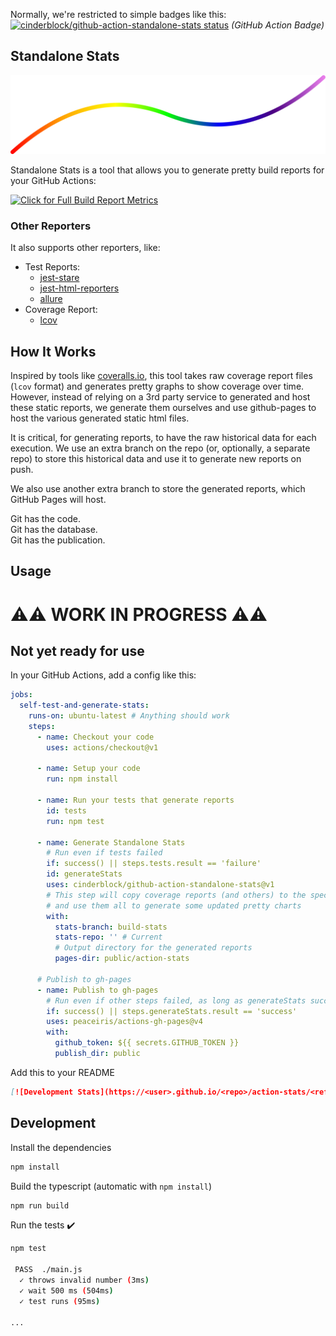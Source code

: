 Normally, we're restricted to simple badges like this:
[![cinderblock/github-action-standalone-stats status](https://github.com/cinderblock/github-action-standalone-stats/workflows/Main/badge.svg?branch=master)](https://github.com/cinderblock/github-action-standalone-stats/actions?query=branch%3Amaster)
_(GitHub Action Badge)_

## Standalone Stats

![Github Action Standalone Stats](banner.svg)

Standalone Stats is a tool that allows you to generate pretty build reports for your GitHub Actions:

[![Click for Full Build Report Metrics](https://cinderblock.github.io/github-action-standalone-stats/dashboard.svg)](https://cinderblock.github.io/github-action-standalone-stats)

### Other Reporters

It also supports other reporters, like:

- Test Reports:
  - [jest-stare](https://cinderblock.github.io/github-action-standalone-stats/jest-stare)
  - [jest-html-reporters](https://cinderblock.github.io/github-action-standalone-stats/jest-html-reporter.html)
  - [allure](https://cinderblock.github.io/github-action-standalone-stats/allure-report)
- Coverage Report:
  - [lcov](https://cinderblock.github.io/github-action-standalone-stats/coverage/lcov-report)

## How It Works

Inspired by tools like [coveralls.io](https://coveralls.io), this tool takes raw coverage report files (`lcov` format) and generates pretty graphs to show coverage over time.
However, instead of relying on a 3rd party service to generated and host these static reports, we generate them ourselves and use github-pages to host the various generated static html files.

It is critical, for generating reports, to have the raw historical data for each execution.
We use an extra branch on the repo (or, optionally, a separate repo) to store this historical data and use it to generate new reports on push.

We also use another extra branch to store the generated reports, which GitHub Pages will host.

Git has the code.  
Git has the database.  
Git has the publication.

## Usage

# ⚠️⚠️ WORK IN PROGRESS ⚠️⚠️

## Not yet ready for use

In your GitHub Actions, add a config like this:

```yml
jobs:
  self-test-and-generate-stats:
    runs-on: ubuntu-latest # Anything should work
    steps:
      - name: Checkout your code
        uses: actions/checkout@v1

      - name: Setup your code
        run: npm install

      - name: Run your tests that generate reports
        id: tests
        run: npm test

      - name: Generate Standalone Stats
        # Run even if tests failed
        if: success() || steps.tests.result == 'failure'
        id: generateStats
        uses: cinderblock/github-action-standalone-stats@v1
        # This step will copy coverage reports (and others) to the specified historical branch
        # and use them all to generate some updated pretty charts
        with:
          stats-branch: build-stats
          stats-repo: '' # Current
          # Output directory for the generated reports
          pages-dir: public/action-stats

      # Publish to gh-pages
      - name: Publish to gh-pages
        # Run even if other steps failed, as long as generateStats succeeded
        if: success() || steps.generateStats.result == 'success'
        uses: peaceiris/actions-gh-pages@v4
        with:
          github_token: ${{ secrets.GITHUB_TOKEN }}
          publish_dir: public
```

Add this to your README

```md
[![Development Stats](https://<user>.github.io/<repo>/action-stats/<ref>/dashboard.svg)](https://<user>.github.io/<repo>/action-stats)
```

## Development

Install the dependencies

```bash
npm install
```

Build the typescript (automatic with `npm install`)

```bash
npm run build
```

Run the tests :heavy_check_mark:

```bash
npm test

 PASS  ./main.js
  ✓ throws invalid number (3ms)
  ✓ wait 500 ms (504ms)
  ✓ test runs (95ms)

...
```
